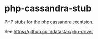 # php-cassandra-stub

PHP stubs for the php cassandra exentsion.

See https://github.com/datastax/php-driver